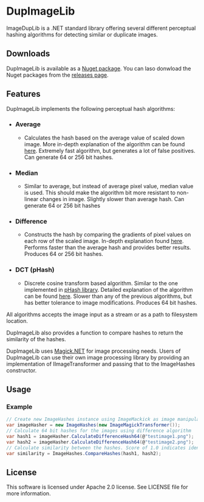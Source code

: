 # DupImageLib

ImageDupLib is a .NET standard library offering several different perceptual hashing algorithms for detecting similar or duplicate images.

## Downloads

DupImageLib is available as a [Nuget package](https://www.nuget.org/packages/DupImageLib/). You can laso donwload the Nuget packages from the [releases page](https://github.com/Quickshot/DupImageLib/releases).

## Features

DupImageLib implements the following perceptual hash algorithms:

- ### Average
  - Calculates the hash based on the average value of scaled down image. More in-depth explanation of the algorithm can be found [here](http://www.hackerfactor.com/blog/index.php?/archives/432-Looks-Like-It.html). Extremely fast algorithm, but generates a lot of false positives. Can generate 64 or 256 bit hashes.
- ### Median
  - Similar to average, but instead of average pixel value, median value is used. This should make the algorithm bit more resistant to non-linear changes in image. Slightly slower than average hash. Can generate 64 or 256 bit hashes
- ### Difference
  - Constructs the hash by comparing the gradients of pixel values on each row of the scaled image. In-depth explanation found [here](http://www.hackerfactor.com/blog/index.php?/archives/529-Kind-of-Like-That.html). Performs faster than the average hash and provides better results. Produces 64 or 256 bit hashes.
- ### DCT (pHash)
  - Discrete cosine transform based algorithm. Similar to the one implemented in [pHash library](http://www.phash.org/). Detailed explanation of the algorithm can be found [here](http://www.hackerfactor.com/blog/index.php?/archives/432-Looks-Like-It.html). Slower than any of the previous algorithms, but has better tolerance to image modifications. Produces 64 bit hashes.

All algorithms accepts the image input as a stream or as a path to filesystem location.

DupImageLib also provides a function to compare hashes to return the similarity of the hashes.

DupImageLib uses [Magick.NET](https://github.com/dlemstra/Magick.NET) for image processing needs. Users of DupImageLib can use their own image processing library by providing an implementation of IImageTransformer and passing that to the ImageHashes constructor.

## Usage

### Example

```csharp
// Create new ImageHashes instance using ImageMackick as image manipulation library
var imageHasher = new ImageHashes(new ImageMagickTransformer());
// Calculate 64 bit hashes for the images using difference algorithm
var hash1 = imageHasher.CalculateDifferenceHash64(@"testimage1.png");
var hash2 = imageHasher.CalculateDifferenceHash64(@"testimage2.png");
// Calculate similarity between the hashes. Score of 1.0 indicates identical images.
var similarity = ImageHashes.CompareHashes(hash1, hash2);
```

## License

This software is licensed under Apache 2.0 license. See LICENSE file for more information.